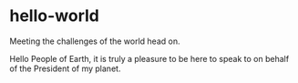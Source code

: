 # hello-world

Meeting the challenges of the world head on.

Hello People of Earth, it is truly a pleasure to be here to speak to on behalf of the President of my planet.
